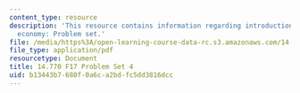 ```yaml
---
content_type: resource
description: 'This resource contains information regarding introduction to political
  economy: Problem set.'
file: /media/https%3A/open-learning-course-data-rc.s3.amazonaws.com/14-770-introduction-to-political-economy-fall-2017/b13443b7680f0a6ca2bdfc5dd3816dcc_MIT14_770F17_pset4.pdf
file_type: application/pdf
resourcetype: Document
title: 14.770 F17 Problem Set 4
uid: b13443b7-680f-0a6c-a2bd-fc5dd3816dcc
---
```

